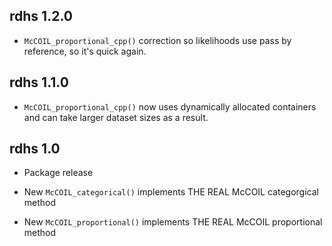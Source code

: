 ## rdhs 1.2.0

* `McCOIL_proportional_cpp()` correction so likelihoods use pass by reference, 
so it's quick again. 

## rdhs 1.1.0

* `McCOIL_proportional_cpp()` now uses dynamically allocated containers and 
can take larger dataset sizes as a result.

## rdhs 1.0

* Package release

* New `McCOIL_categorical()` implements THE REAL McCOIL categorgical method

* New `McCOIL_proportional()` implements THE REAL McCOIL proportional method

